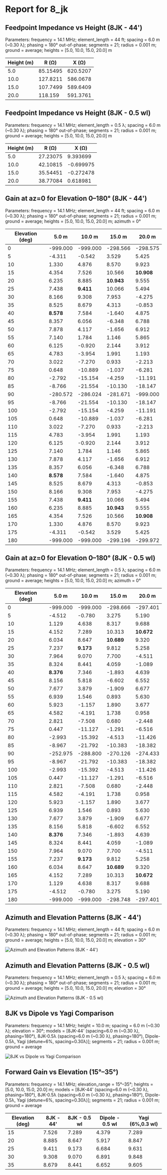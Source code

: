 # Report for 8_jk

## Feedpoint Impedance vs Height (8JK - 44')

Parameters: frequency = 14.1 MHz; element_length = 44 ft; spacing = 6.0 m (~0.30 λ); phasing = 180° out-of-phase; segments = 21; radius = 0.001 m; ground = average; heights = [5.0, 10.0, 15.0, 20.0] m

| Height (m) | R (Ω) | X (Ω) |
| --- | --- | --- |
| 5.0 | 85.15495 | 620.5207 |
| 10.0 | 127.8211 | 586.0678 |
| 15.0 | 107.7499 | 589.6409 |
| 20.0 | 118.159 | 591.3761 |

## Feedpoint Impedance vs Height (8JK - 0.5 wl)

Parameters: frequency = 14.1 MHz; element_length = 0.5 λ; spacing = 6.0 m (~0.30 λ); phasing = 180° out-of-phase; segments = 21; radius = 0.001 m; ground = average; heights = [5.0, 10.0, 15.0, 20.0] m

| Height (m) | R (Ω) | X (Ω) |
| --- | --- | --- |
| 5.0 | 27.23075 | 9.393699 |
| 10.0 | 42.10815 | -0.699975 |
| 15.0 | 35.54451 | -0.272478 |
| 20.0 | 38.77084 | 0.618981 |

## Gain at az=0 for Elevation 0–180° (8JK - 44')

Parameters: frequency = 14.1 MHz; element_length = 44 ft; spacing = 6.0 m (~0.30 λ); phasing = 180° out-of-phase; segments = 21; radius = 0.001 m; ground = average; heights = [5.0, 10.0, 15.0, 20.0] m; azimuth = 0°

| Elevation (deg) | 5.0 m | 10.0 m | 15.0 m | 20.0 m |
| --- | --- | --- | --- | --- |
| 0 | -999.000 | -999.000 | -298.566 | -298.575 |
| 5 | -4.311 | -0.542 | 3.529 | 5.425 |
| 10 | 1.330 | 4.876 | 8.570 | 9.923 |
| 15 | 4.354 | 7.526 | 10.566 | **10.908** |
| 20 | 6.235 | 8.885 | **10.943** | 9.555 |
| 25 | 7.438 | **9.411** | 10.066 | 5.494 |
| 30 | 8.166 | 9.308 | 7.953 | -4.275 |
| 35 | 8.525 | 8.679 | 4.313 | -0.853 |
| 40 | **8.578** | 7.584 | -1.640 | 4.875 |
| 45 | 8.357 | 6.056 | -6.348 | 6.788 |
| 50 | 7.878 | 4.117 | -1.656 | 6.912 |
| 55 | 7.140 | 1.784 | 1.146 | 5.865 |
| 60 | 6.125 | -0.920 | 2.144 | 3.912 |
| 65 | 4.783 | -3.954 | 1.991 | 1.193 |
| 70 | 3.022 | -7.270 | 0.933 | -2.213 |
| 75 | 0.648 | -10.889 | -1.037 | -6.281 |
| 80 | -2.792 | -15.154 | -4.259 | -11.191 |
| 85 | -8.766 | -21.554 | -10.130 | -18.147 |
| 90 | -280.572 | -286.024 | -281.671 | -999.000 |
| 95 | -8.766 | -21.554 | -10.130 | -18.147 |
| 100 | -2.792 | -15.154 | -4.259 | -11.191 |
| 105 | 0.648 | -10.889 | -1.037 | -6.281 |
| 110 | 3.022 | -7.270 | 0.933 | -2.213 |
| 115 | 4.783 | -3.954 | 1.991 | 1.193 |
| 120 | 6.125 | -0.920 | 2.144 | 3.912 |
| 125 | 7.140 | 1.784 | 1.146 | 5.865 |
| 130 | 7.878 | 4.117 | -1.656 | 6.912 |
| 135 | 8.357 | 6.056 | -6.348 | 6.788 |
| 140 | **8.578** | 7.584 | -1.640 | 4.875 |
| 145 | 8.525 | 8.679 | 4.313 | -0.853 |
| 150 | 8.166 | 9.308 | 7.953 | -4.275 |
| 155 | 7.438 | **9.411** | 10.066 | 5.494 |
| 160 | 6.235 | 8.885 | **10.943** | 9.555 |
| 165 | 4.354 | 7.526 | 10.566 | **10.908** |
| 170 | 1.330 | 4.876 | 8.570 | 9.923 |
| 175 | -4.311 | -0.542 | 3.529 | 5.425 |
| 180 | -999.000 | -999.000 | -299.196 | -299.972 |

## Gain at az=0 for Elevation 0–180° (8JK - 0.5 wl)

Parameters: frequency = 14.1 MHz; element_length = 0.5 λ; spacing = 6.0 m (~0.30 λ); phasing = 180° out-of-phase; segments = 21; radius = 0.001 m; ground = average; heights = [5.0, 10.0, 15.0, 20.0] m; azimuth = 0°

| Elevation (deg) | 5.0 m | 10.0 m | 15.0 m | 20.0 m |
| --- | --- | --- | --- | --- |
| 0 | -999.000 | -999.000 | -298.666 | -297.401 |
| 5 | -4.512 | -0.780 | 3.275 | 5.190 |
| 10 | 1.129 | 4.638 | 8.317 | 9.688 |
| 15 | 4.152 | 7.289 | 10.313 | **10.672** |
| 20 | 6.034 | 8.647 | **10.689** | 9.320 |
| 25 | 7.237 | **9.173** | 9.812 | 5.258 |
| 30 | 7.964 | 9.070 | 7.700 | -4.511 |
| 35 | 8.324 | 8.441 | 4.059 | -1.089 |
| 40 | **8.376** | 7.346 | -1.893 | 4.639 |
| 45 | 8.156 | 5.818 | -6.602 | 6.552 |
| 50 | 7.677 | 3.879 | -1.909 | 6.677 |
| 55 | 6.939 | 1.546 | 0.893 | 5.630 |
| 60 | 5.923 | -1.157 | 1.890 | 3.677 |
| 65 | 4.582 | -4.191 | 1.738 | 0.958 |
| 70 | 2.821 | -7.508 | 0.680 | -2.448 |
| 75 | 0.447 | -11.127 | -1.291 | -6.516 |
| 80 | -2.993 | -15.392 | -4.513 | -11.426 |
| 85 | -8.967 | -21.792 | -10.383 | -18.382 |
| 90 | -252.975 | -288.800 | -270.126 | -274.433 |
| 95 | -8.967 | -21.792 | -10.383 | -18.382 |
| 100 | -2.993 | -15.392 | -4.513 | -11.426 |
| 105 | 0.447 | -11.127 | -1.291 | -6.516 |
| 110 | 2.821 | -7.508 | 0.680 | -2.448 |
| 115 | 4.582 | -4.191 | 1.738 | 0.958 |
| 120 | 5.923 | -1.157 | 1.890 | 3.677 |
| 125 | 6.939 | 1.546 | 0.893 | 5.630 |
| 130 | 7.677 | 3.879 | -1.909 | 6.677 |
| 135 | 8.156 | 5.818 | -6.602 | 6.552 |
| 140 | **8.376** | 7.346 | -1.893 | 4.639 |
| 145 | 8.324 | 8.441 | 4.059 | -1.089 |
| 150 | 7.964 | 9.070 | 7.700 | -4.511 |
| 155 | 7.237 | **9.173** | 9.812 | 5.258 |
| 160 | 6.034 | 8.647 | **10.689** | 9.320 |
| 165 | 4.152 | 7.289 | 10.313 | **10.672** |
| 170 | 1.129 | 4.638 | 8.317 | 9.688 |
| 175 | -4.512 | -0.780 | 3.275 | 5.190 |
| 180 | -999.000 | -999.000 | -298.748 | -297.401 |

## Azimuth and Elevation Patterns (8JK - 44')

Parameters: frequency = 14.1 MHz; element_length = 44 ft; spacing = 6.0 m (~0.30 λ); phasing = 180° out-of-phase; segments = 21; radius = 0.001 m; ground = average; heights = [5.0, 10.0, 15.0, 20.0] m; elevation = 30°

![Azimuth and Elevation Patterns (8JK - 44')](8_jk_pattern.png)

## Azimuth and Elevation Patterns (8JK - 0.5 wl)

Parameters: frequency = 14.1 MHz; element_length = 0.5 λ; spacing = 6.0 m (~0.30 λ); phasing = 180° out-of-phase; segments = 21; radius = 0.001 m; ground = average; heights = [5.0, 10.0, 15.0, 20.0] m; elevation = 30°

![Azimuth and Elevation Patterns (8JK - 0.5 wl)](8_jk_pattern_05wl.png)

## 8JK vs Dipole vs Yagi Comparison

Parameters: frequency = 14.1 MHz; height = 10.0 m; spacing = 6.0 m (~0.30 λ); elevation = 30°; models = [8JK-44' (spacing=6.0 m (~0.30 λ), phasing=180°), 8JK-0.5λ (spacing=6.0 m (~0.30 λ), phasing=180°), Dipole-0.5λ, Yagi (detune=6%, spacing=0.30λ)]; segments = 21; radius = 0.001 m; ground = average

![8JK vs Dipole vs Yagi Comparison](8_jk_vs_dipole_vs_yagi_combined.png)

## Forward Gain vs Elevation (15°–35°)

Parameters: frequency = 14.1 MHz; elevation_range = 15°–35°; heights = [5.0, 10.0, 15.0, 20.0] m; models = [8JK-44' (spacing=6.0 m (~0.30 λ), phasing=180°), 8JK-0.5λ (spacing=6.0 m (~0.30 λ), phasing=180°), Dipole-0.5λ, Yagi (detune=6%, spacing=0.30λ)]; segments = 21; radius = 0.001 m; ground = average

| Elevation (deg) | 8JK - 44' | 8JK - 0.5 wl | Dipole - 0.5 wl | Yagi (6%,0.3 wl) |
| --- | --- | --- | --- | --- |
| 15 | 7.526 | 7.289 | 4.379 | 7.289 |
| 20 | 8.885 | 8.647 | 5.917 | 8.847 |
| 25 | 9.411 | 9.173 | 6.684 | 9.631 |
| 30 | 9.308 | 9.070 | 6.891 | 9.848 |
| 35 | 8.679 | 8.441 | 6.652 | 9.605 |
